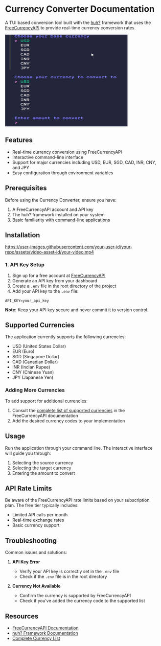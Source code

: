 # Currency Converter Documentation

A TUI based conversion tool built with the [huh?](https://github.com/charmbracelet/huh) framework that uses the [FreeCurrencyAPI](https://freecurrencyapi.com/) to provide real-time currency conversion rates.

<img src="./demoGif.gif" width="400" height="300" alt="Alt Text">

## Features

- Real-time currency conversion using FreeCurrencyAPI
- Interactive command-line interface
- Support for major currencies including USD, EUR, SGD, CAD, INR, CNY, and JPY
- Easy configuration through environment variables

## Prerequisites

Before using the Currency Converter, ensure you have:

1. A FreeCurrencyAPI account and API key
2. The huh? framework installed on your system
3. Basic familiarity with command-line applications

## Installation

https://user-images.githubusercontent.com/your-user-id/your-repo/assets/video-asset-id/your-video.mp4

### 1. API Key Setup

1. Sign up for a free account at [FreeCurrencyAPI](https://freecurrencyapi.com/)
2. Generate an API key from your dashboard
3. Create a `.env` file in the root directory of the project
4. Add your API key to the `.env` file:

```plaintext
API_KEY=your_api_key
```

**Note:** Keep your API key secure and never commit it to version control.

## Supported Currencies

The application currently supports the following currencies:

- USD (United States Dollar)
- EUR (Euro)
- SGD (Singapore Dollar)
- CAD (Canadian Dollar)
- INR (Indian Rupee)
- CNY (Chinese Yuan)
- JPY (Japanese Yen)

### Adding More Currencies

To add support for additional currencies:

1. Consult the [complete list of supported currencies](https://freecurrencyapi.com/docs/currency-list) in the FreeCurrencyAPI documentation
2. Add the desired currency codes to your implementation

## Usage

Run the application through your command line. The interactive interface will guide you through:

1. Selecting the source currency
2. Selecting the target currency
3. Entering the amount to convert

## API Rate Limits

Be aware of the FreeCurrencyAPI rate limits based on your subscription plan. The free tier typically includes:

- Limited API calls per month
- Real-time exchange rates
- Basic currency support

## Troubleshooting

Common issues and solutions:

1. **API Key Error**

   - Verify your API key is correctly set in the `.env` file
   - Check if the `.env` file is in the root directory

2. **Currency Not Available**
   - Confirm the currency is supported by FreeCurrencyAPI
   - Check if you've added the currency code to the supported list

## Resources

- [FreeCurrencyAPI Documentation](https://freecurrencyapi.com/docs)
- [huh? Framework Documentation](https://github.com/charmbracelet/huh)
- [Complete Currency List](https://freecurrencyapi.com/docs/currency-list)
